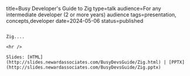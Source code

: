 title=Busy Developer's Guide to Zig
type=talk
audience=For any intermediate developer (2 or more years) audience
tags=presentation, concepts,developer
date=2024-05-06
status=published
~~~~~~

Zig....
    
<hr />

Slides: [HTML](http://slides.newardassociates.com/BusyDevsGuide/Zig.html) | [PPTX](http://slides.newardassociates.com/BusyDevsGuide/Zig.pptx)
